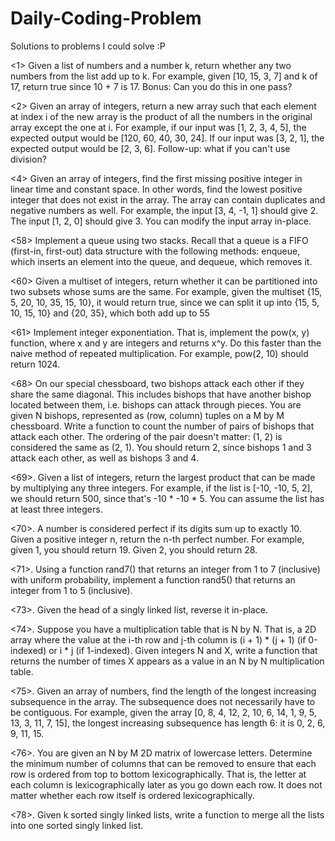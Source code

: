 # Daily-Coding-Problem
Solutions to problems I could solve :P

<1> Given a list of numbers and a number k, return whether any two numbers from the list add up to k.
    For example, given [10, 15, 3, 7] and k of 17, return true since 10 + 7 is 17.
    Bonus: Can you do this in one pass?

<2> Given an array of integers, return a new array such that each element at index i of the new array is the product of all the numbers     in the original array except the one at i.
    For example, if our input was [1, 2, 3, 4, 5], the expected output would be [120, 60, 40, 30, 24]. If our input was [3, 2, 1], the       expected output would be [2, 3, 6].
    Follow-up: what if you can't use division?

<4> Given an array of integers, find the first missing positive integer in linear time and constant space. In other words, find the         lowest positive integer that does not exist in the array. The array can contain duplicates and negative numbers as well.
    For example, the input [3, 4, -1, 1] should give 2. The input [1, 2, 0] should give 3.
    You can modify the input array in-place.

<58> Implement a queue using two stacks. Recall that a queue is a FIFO (first-in, first-out) data structure with the following methods:      enqueue, which inserts an element into the queue, and dequeue, which removes it.

<60> Given a multiset of integers, return whether it can be partitioned into two subsets whose sums are the same.
     For example, given the multiset {15, 5, 20, 10, 35, 15, 10}, it would return true, since we can split it up into
     {15, 5, 10, 15, 10} and {20, 35}, which both add up to 55

<61> Implement integer exponentiation. That is, implement the pow(x, y) function, where x and y are integers and returns x^y.
     Do this faster than the naive method of repeated multiplication.
     For example, pow(2, 10) should return 1024.
    
<68> On our special chessboard, two bishops attack each other if they share the same diagonal. This includes bishops that have another        bishop located between them, i.e. bishops can attack through pieces. You are given N bishops, represented as (row, column) tuples        on a M by M chessboard. Write a function to count the number of pairs of bishops that attack each other. The ordering of the pair        doesn't matter: (1, 2) is considered the same as (2, 1).
     You should return 2, since bishops 1 and 3 attack each other, as well as bishops 3 and 4.
   
<69>. Given a list of integers, return the largest product that can be made by multiplying any three integers.
      For example, if the list is [-10, -10, 5, 2], we should return 500, since that's -10 * -10 * 5.
      You can assume the list has at least three integers.
    
<70>. A number is considered perfect if its digits sum up to exactly 10. Given a positive integer n, return the n-th perfect number.
      For example, given 1, you should return 19. Given 2, you should return 28.
    
<71>. Using a function rand7() that returns an integer from 1 to 7 (inclusive) with uniform probability, implement a function rand5()         that returns an integer from 1 to 5 (inclusive).

<73>. Given the head of a singly linked list, reverse it in-place.

<74>. Suppose you have a multiplication table that is N by N. That is, a 2D array where the value at the i-th row and j-th column is
      (i + 1) * (j + 1) (if 0-indexed) or i * j (if 1-indexed). Given integers N and X, write a function that returns the number of           times X appears as a value in an N by N multiplication table.

<75>. Given an array of numbers, find the length of the longest increasing subsequence in the array. The subsequence does not                 necessarily have to be contiguous.
      For example, given the array [0, 8, 4, 12, 2, 10, 6, 14, 1, 9, 5, 13, 3, 11, 7, 15], the longest increasing subsequence has 
      length 6: it is 0, 2, 6, 9, 11, 15.

<76>. You are given an N by M 2D matrix of lowercase letters. Determine the minimum number of columns that can be removed to ensure that       each row is ordered from top to bottom lexicographically. That is, the letter at each column is lexicographically later as you go       down each row. It does not matter whether each row itself is ordered lexicographically.

<78>. Given k sorted singly linked lists, write a function to merge all the lists into one sorted singly linked list.



